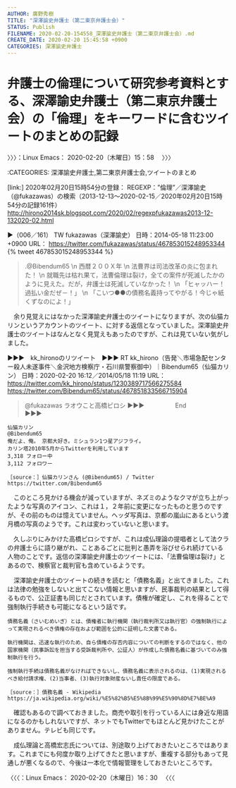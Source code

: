 ```yaml
---
AUTHOR: 廣野秀樹
TITLE: "深澤諭史弁護士（第二東京弁護士会）"
STATUS: Publish
FILENAME: 2020-02-20-154558_深澤諭史弁護士（第二東京弁護士会）.md
CREATE_DATE: 2020-02-20 15:45:58 +0900
CATEGORIES: 深澤諭史弁護士
---
```


# 弁護士の倫理について研究参考資料とする、深澤諭史弁護士（第二東京弁護士会）の「倫理」をキーワードに含むツイートのまとめの記録

〉〉〉：Linux Emacs： 2020-02-20（木曜日）15：58　 〉〉〉

:CATEGORIES: 深澤諭史弁護士,第二東京弁護士会,ツイートのまとめ

[link:] 2020年02月20日15時54分の登録： REGEXP：”倫理”／深澤諭史（@fukazawas）の検索（2013-12-13〜2020-02-15／2020年02月20日15時54分の記録161件） http://hirono2014sk.blogspot.com/2020/02/regexpfukazawas2013-12-132020-02.html

▶（006／161） TW fukazawas（深澤諭史） 日時：2014-05-18 11:23:00 +0900 URL： https://twitter.com/fukazawas/status/467853015248953344
{% tweet 467853015248953344 %}
> .@Bibendum65 \n 西暦２００Ｘ年 \n 法曹界は司法改革の炎に包まれた！ \n 就職先は枯れ果て，法曹倫理は裂け，全ての案件が死滅したかのように見えた。だが，弁護士は死滅していなかった！ \n 「ヒャッハー！過払い金だぜ－！」 \n 「こいつ●●の債務名義持ってやがる！今じゃ紙くずなのによ！」

　余り見覚えにはなかった深澤諭史弁護士のツイートになりますが、次の仙猫カリンというアカウントのツイート、に対する返信となっていました。深澤諭史弁護士のツイートはなんとなく見覚えもあったのですが、これは見ていない気がしました。

▶▶▶　kk_hironoのリツイート　▶▶▶
RT kk_hirono（告発＼市場急配センター殺人未遂事件＼金沢地方検察庁・石川県警察御中）｜Bibendum65（仙猫カリン） 日時：2020-02-20 16:12／2014/05/18 11:19 URL： https://twitter.com/kk_hirono/status/1230389717566275584 https://twitter.com/Bibendum65/status/467851833566715904
> @fukazawas ラオウこと高橋ピロシ
▶▶▶　　　　　End　　　　　▶▶▶

```
仙猫カリン
@Bibendum65
俺だよ、俺。 京都大好き。ミシュラン1つ星アジフライ。
カリン塔2010年5月からTwitterを利用しています
3,318 フォロー中
3,112 フォロワー

［source：］仙猫カリンさん (@Bibendum65) / Twitter https://twitter.com/Bibendum65
```

　このところ見かける機会が減っていますが、ネズミのようなクマが立ち上がったような写真のアイコン、これは１，２年前に変更になったものと思うのですが、その前のものは憶えていません。ヘッダ写真は、京都の嵐山にあるという渡月橋の写真のようです。これは変わっていないと思います。

　久しぶりにみかけた高橋ピロシですが、これは成仏理論の提唱者として法クラの弁護士らに語り継がれ、ことあるごとに批判と愚弄を浴びせられ続けている人物のことです。返信の深澤諭史弁護士のツイートには、「法曹倫理は裂け」とあるので、検察官と裁判官も含めているようです。

　深澤諭史弁護士のツイートの続きを読むと「債務名義」と出てきました。これは法律の勉強をしないと出てこない情報と思いますが、民事裁判の結果として得るもので、公正証書も同じだとされています。債権が確定し、これを得ることで強制執行手続きも可能になるという話です。

```
債務名義（さいむめいぎ）とは、債権者に執行機関（執行裁判所又は執行官）の強制執行によって実現されるべき債権の存在および範囲を公的に証明した文書である。

執行機関は、迅速な執行のため、自ら債権の存否内容についての判断をするのではなく、他の国家機関（民事訴訟を担当する受訴裁判所や、公証人）が作成した債務名義に基づいてのみ強制執行を行う。

強制執行手続は債務名義がなければできないし、債務名義に表示されるのは、(1)実現されるべき給付請求権、(2)当事者、(3)執行対象財産ないし責任の限度である。

［source：］債務名義 - Wikipedia https://ja.wikipedia.org/wiki/%E5%82%B5%E5%8B%99%E5%90%8D%E7%BE%A9
```

　確認もあるので調べておきました。商売や取引を行っている人には身近な用語になるのかもしれないですが、ネットでもTwitterでもほとんど見かけたことがありません。テレビも同じです。

　成仏理論と高橋宏志氏については、別途取り上げておきたいところではあります。これまでにも何度か取り上げてきたと思いますが、重複する部分もあって見通しが悪くなるので、今後は一本化で情報管理をしておきたいところです。

〈〈〈：Linux Emacs： 2020-02-20（木曜日）16：30 　〈〈〈


